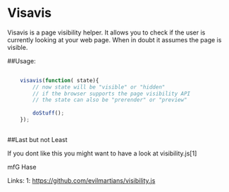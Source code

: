 Visavis
=======

Visavis is a page visibility helper. It allows you to check if the user is currently looking at your web page. When in doubt it assumes the page is visible.


##Usage:
```JavaScript
    
    visavis(function( state){
        // now state will be "visible" or "hidden"
        // if the browser supports the page visibility API
        // the state can also be "prerender" or "preview"
        
        doStuff();
    });
    
```

##Last but not Least

If you dont like this you might want to have a look at visibility.js[1]

mfG Hase

Links:
1: https://github.com/evilmartians/visibility.js
